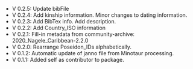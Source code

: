- V 0.2.5: Update bibFile
- V 0.2.4: Add kinship information. Minor changes to dating information.
- V 0.2.3: Add BibTex info. Add description.
- V 0.2.2: Add Country_ISO information
- V 0.2.1: Fill-in metadata from community-archive: 2020_Nagele_Caribbean-2.2.0
- V 0.2.0: Rearrange Poseidon_IDs alphabetically.
- V 0.1.2: Automatic update of janno file from Minotaur processing.
- V 0.1.1: Added self as contributor to package.
